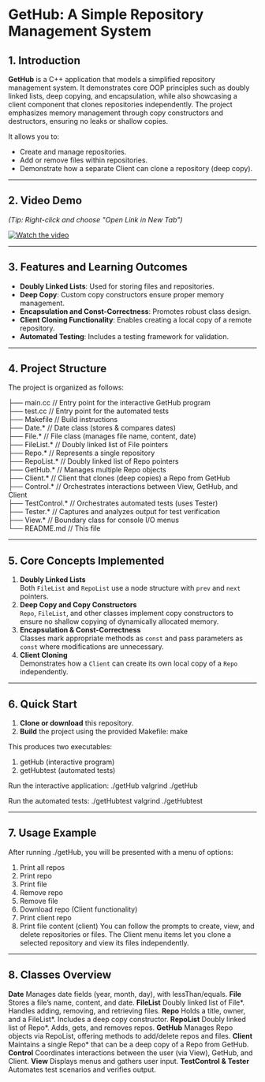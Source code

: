 # GetHub: A Simple Repository Management System

## 1. Introduction
**GetHub** is a C++ application that models a simplified repository management system. It demonstrates core OOP principles such as doubly linked lists, deep copying, and encapsulation, while also showcasing a client component that clones repositories independently. The project emphasizes memory management through copy constructors and destructors, ensuring no leaks or shallow copies.

It allows you to:
- Create and manage repositories.
- Add or remove files within repositories.
- Demonstrate how a separate Client can clone a repository (deep copy).

---

## 2. Video Demo
*(Tip: Right-click and choose "Open Link in New Tab")*

[![Watch the video](https://img.youtube.com/vi/ApyV-565dYc/hqdefault.jpg)](https://youtu.be/ApyV-565dYc)

---

## 3. Features and Learning Outcomes
- **Doubly Linked Lists**: Used for storing files and repositories.
- **Deep Copy**: Custom copy constructors ensure proper memory management.
- **Encapsulation and Const-Correctness**: Promotes robust class design.
- **Client Cloning Functionality**: Enables creating a local copy of a remote repository.
- **Automated Testing**: Includes a testing framework for validation.

---

## 4. Project Structure
The project is organized as follows:

├── main.cc           // Entry point for the interactive GetHub program  
├── test.cc           // Entry point for the automated tests  
├── Makefile          // Build instructions  
├── Date.*            // Date class (stores & compares dates)  
├── File.*            // File class (manages file name, content, date)  
├── FileList.*        // Doubly linked list of File pointers  
├── Repo.*            // Represents a single repository  
├── RepoList.*        // Doubly linked list of Repo pointers  
├── GetHub.*          // Manages multiple Repo objects  
├── Client.*          // Client that clones (deep copies) a Repo from GetHub  
├── Control.*         // Orchestrates interactions between View, GetHub, and Client  
├── TestControl.*     // Orchestrates automated tests (uses Tester)  
├── Tester.*          // Captures and analyzes output for test verification  
├── View.*            // Boundary class for console I/O menus  
└── README.md         // This file

---

## 5. Core Concepts Implemented
1. **Doubly Linked Lists**  
   Both `FileList` and `RepoList` use a node structure with `prev` and `next` pointers.
2. **Deep Copy and Copy Constructors**  
   `Repo`, `FileList`, and other classes implement copy constructors to ensure no shallow copying of dynamically allocated memory.
3. **Encapsulation & Const-Correctness**  
   Classes mark appropriate methods as `const` and pass parameters as `const` where modifications are unnecessary.
4. **Client Cloning**  
   Demonstrates how a `Client` can create its own local copy of a `Repo` independently.

---

## 6. Quick Start
1. **Clone or download** this repository.  
2. **Build** the project using the provided Makefile:
   make

This produces two executables:
1. getHub (interactive program)
2. getHubtest (automated tests)

Run the interactive application:
./getHub
valgrind ./getHub

Run the automated tests:
./getHubtest
valgrind ./getHubtest

---

## 7. Usage Example
After running ./getHub, you will be presented with a menu of options:

1. Print all repos
2. Print repo
3. Print file
4. Remove repo
5. Remove file
6. Download repo (Client functionality)
7. Print client repo
8. Print file content (client)
You can follow the prompts to create, view, and delete repositories or files. The Client menu items let you clone a selected repository and view its files independently.

---

## 8. Classes Overview
**Date** Manages date fields (year, month, day), with lessThan/equals.
**File** Stores a file’s name, content, and date.
**FileList** Doubly linked list of File*. Handles adding, removing, and retrieving files.
**Repo** Holds a title, owner, and a FileList*. Includes a deep copy constructor.
**RepoList** Doubly linked list of Repo*. Adds, gets, and removes repos.
**GetHub** Manages Repo objects via RepoList, offering methods to add/delete repos and files.
**Client** Maintains a single Repo* that can be a deep copy of a Repo from GetHub.
**Control** Coordinates interactions between the user (via View), GetHub, and Client.
**View** Displays menus and gathers user input.
**TestControl & Tester** Automates test scenarios and verifies output.



